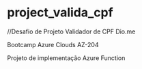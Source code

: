 # project_valida_cpf
//Desafio de Projeto Validador de CPF Dio.me

Bootcamp Azure Clouds AZ-204

Projeto de implementação Azure Function
